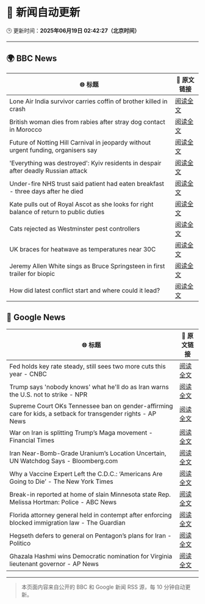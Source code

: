# 🧠 新闻自动更新

🕒 更新时间：**2025年06月19日 02:42:27（北京时间）**

---

## 🌍 BBC News

| 🌐 标题 | 🔗 原文链接 |
|--------|-------------|
| Lone Air India survivor carries coffin of brother killed in crash | [阅读全文](https://www.bbc.com/news/articles/cvg8591rpjyo) |
| British woman dies from rabies after stray dog contact in Morocco | [阅读全文](https://www.bbc.com/news/articles/c98wyllp170o) |
| Future of Notting Hill Carnival in jeopardy without urgent funding, organisers say | [阅读全文](https://www.bbc.com/news/articles/cq8zxk083qko) |
| 'Everything was destroyed': Kyiv residents in despair after deadly Russian attack | [阅读全文](https://www.bbc.com/news/articles/c98j1y70e95o) |
| Under-fire NHS trust said patient had eaten breakfast - three days after he died | [阅读全文](https://www.bbc.com/news/articles/cly2r0x9xwlo) |
| Kate pulls out of Royal Ascot as she looks for right balance of return to public duties | [阅读全文](https://www.bbc.com/news/articles/cjrl34rvdxdo) |
| Cats rejected as Westminster pest controllers | [阅读全文](https://www.bbc.com/news/articles/cqjqrddnldgo) |
| UK braces for heatwave as temperatures near 30C | [阅读全文](https://www.bbc.com/news/articles/c8d6jmmdq5go) |
| Jeremy Allen White sings as Bruce Springsteen in first trailer for biopic | [阅读全文](https://www.bbc.com/news/articles/crk6ded7krdo) |
| How did latest conflict start and where could it lead? | [阅读全文](https://www.bbc.com/news/articles/cdj9vj8glg2o) |

## 📰 Google News

| 🌐 标题 | 🔗 原文链接 |
|--------|-------------|
| Fed holds key rate steady, still sees two more cuts this year - CNBC | [阅读全文](https://news.google.com/rss/articles/CBMic0FVX3lxTE90em50UXhsV1RUaHNKRjgzZDZIU1BHVy0zOXJJZDI3ZzJtcWxoLXhqU1VSMEQ3Ujl0bTloWnlHSEJ6NFE4eFJTbUJERUZqZS1JbDJzM0lWZEJxSEx4M2R5Ni1nTFNkNk9CUmVXMlJ2SkRGQ3PSAXhBVV95cUxNU05KcHd5M2lybVNqX2ZKci01VkRBUkxvekZqTmJZLU1SemNxVU1KY0o4ZHItR1c0TVdJTnA2UGFoTHNPUU02dXo4V1l2eUdqajdWS3lDVkU0QjYxYWY0djRUbkg0Ukc0eVFFYW1panRDOVhnblZJMGI?oc=5) |
| Trump says 'nobody knows' what he'll do as Iran warns the U.S. not to strike - NPR | [阅读全文](https://news.google.com/rss/articles/CBMie0FVX3lxTE85QkxzRXZ6N2VYY285VWc3bndtZmJtQkotT1UxYjFfR0gzUWRhbzBvck1wbTNwakxEdUhUZUJHaEpBWG9YNVhIeWRVMmhwRDc2UUhCUTVNVmRYcHVwNWdpNFVUUDhDNjZfOGRBNlFPV3BhdzRBNVNJNThYNA?oc=5) |
| Supreme Court OKs Tennessee ban on gender-affirming care for kids, a setback for transgender rights - AP News | [阅读全文](https://news.google.com/rss/articles/CBMipgFBVV95cUxNNDJ5dWhmYzRPMll6dUN3N18weFgwRGZCQnBrX2UzUGVXMFVZMUVxNHFuSU5vNVlxZlFRNFVWS29EVjlOZTlKZ1UwTDR1elRpUlM1RjU2b29DSTBQdXB1YU0wRmUxNXdZX3NURXVrRWpWaEVwV3Q3LXZHMndGQl83SUhLbzk1Q0VlOUJCVlJCQzRFSGVPTUd4UE1obWZnYi1Ndk45UUJ3?oc=5) |
| War on Iran is splitting Trump’s Maga movement - Financial Times | [阅读全文](https://news.google.com/rss/articles/CBMicEFVX3lxTFBCSjJfbFJnaDdDUy0za1M4R3h1a1ZMU3VFcUxfaG5KYVRpWEhSMmNZX0JNN042YktacjdNUFVjQzhDQTY2S1VrdVQ3S3ZXbW9HanJ6LWozcWpOb3lkcTJsVnhKLThhRnk0ZURwc1BIdVQ?oc=5) |
| Iran Near-Bomb-Grade Uranium’s Location Uncertain, UN Watchdog Says - Bloomberg.com | [阅读全文](https://news.google.com/rss/articles/CBMiwgFBVV95cUxQSThVcEVTN0lwN2NsZGMxOElTZ1RFd1plMm5WQ3RxZzA5Tkl4Z280enBMUkZ6ZURKNmRTQ1o3NHdXaDNxNF9tUFRBSnQxWHYxQUQyYm11amp6SmZHVnVPQjlWbFVJQVlWMkJLZktFb2d2TjJnbmp5bVZHRFQ0TmU1U3FkdGJTZ0ZGejhRZFpUZk1ZeDF3NEZ5OW9WTzZ0cGdqRDg5b0RNSmRXSWNuX1lwUjRobW9ZVjFVTENfbDhqemQ1dw?oc=5) |
| Why a Vaccine Expert Left the C.D.C.: ‘Americans Are Going to Die’ - The New York Times | [阅读全文](https://news.google.com/rss/articles/CBMif0FVX3lxTE82NS11LXNXbTZsMVVfRmpZaXc2Um5MQk1aY2JnRDdnZ3FSbHJjUmJoRmlwQUhTSm41SlBFRkFqcjdHRk5ieGVlVy1pZjJmX29UTUliU3hqY05RZVEweFdoNE1wVjBQR3JpTTEzZVB0NEw3RHV1V3BhczE0cWE1VDg?oc=5) |
| Break-in reported at home of slain Minnesota state Rep. Melissa Hortman: Police - ABC News | [阅读全文](https://news.google.com/rss/articles/CBMinwFBVV95cUxNSlNtMmpDUC1RUndBcUNUc3hBQVlIdjlVWUpZV3Z3RjRaZzh6aHFkVXdUeW5XUHczY1NGaXB2VHdRMUNfT3dSQTAydGdkQ3ZRSnRVMUQzSllmaGpBTFRybDVwRjY3NjgySWp2ZW1yMnhzd24zbHJjMU92T1Nrd1k5MkRRaUh6X25Xc3UxTVZmUENVNFhqbFRLcnRqc2ZURFXSAaQBQVVfeXFMTS1VVlVzRGNQZC1NVHQ0RVBKZDRVYXNPS2kwbF9mSjM4NHlBSUlwZHJ2V0NMUUZQN2hfdm12QU1felVpWGNhUW94RVdrb0NLb2dkeVUyblZHdVVXMHUxT0lsbUczQklSVkVsNHloMmw0RmhLcllNU0FTUWdEcTNiaWVOWHVvVHAxbm1uNXd1cm9uQ2NjbWhhMThWZGgtcFFZcGVHRE8?oc=5) |
| Florida attorney general held in contempt after enforcing blocked immigration law - The Guardian | [阅读全文](https://news.google.com/rss/articles/CBMiowFBVV95cUxPZXdvV1BoSnMzVlA4d19RblFmWTZiNUFyRXhrcE5tdE5ZTncxMWtPQlU1TlpEekh0WjRkc2tSSFpJaUhqWjF6YWRCNlVkcjZwZnQxUVV0R0l2ejlwbVRTaTBZNi1SUWhOR1oyeENtQlF4RDNfVFVVMVE2OGR6eEJVS2Eya2dIYWNoa25OaEZLX2RGWVVHS09pNS1Ka3NyVWY1dXVr?oc=5) |
| Hegseth defers to general on Pentagon’s plans for Iran - Politico | [阅读全文](https://news.google.com/rss/articles/CBMimAFBVV95cUxQTjVBUTMxZEF0cnN2MHk2VURKZVdOS2NadVZYdHpzbkpSWWxVMl9fbHNYWFdsbWZhd1NhM3NFU1ZYS2pDU19fQWl5VTFTOWkxamMxYk9lQS02bHJTeVNodEhneTZoY3JwdFNMc3JRa0ktVVVjNG01a05pMFJGZlUzX3pweFk4c2g0Z2d6RGV4anNYd0J1b2VHRg?oc=5) |
| Ghazala Hashmi wins Democratic nomination for Virginia lieutenant governor - AP News | [阅读全文](https://news.google.com/rss/articles/CBMisgFBVV95cUxQU0NOYmI1MndwbTQ0Q3M1QlNLcUFValBCd2hmb01jZVV0b0dRcWF4UkU2aTNXdW1hc3ZOOHBCRTRGc3FMYnpfOU4tdHFfaC1RcE00MEZqWjhRR2FHeWtpRUs3LXE2YUdnNF9Gd1IweUtKVlYtcmJteGkwVzJMZlZqZGlIMWhYcXVURHBpQk5FamdzOWNwTWJwWGtQSURER1dSajJfVEthV0hKQ2FqVS0xaG5n?oc=5) |

---
> 本页面内容来自公开的 BBC 和 Google 新闻 RSS 源，每 10 分钟自动更新。